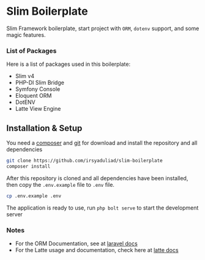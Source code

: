 # Slim Boilerplate
Slim Framework boilerplate, start project with ``ORM``, ``dotenv`` support, and some magic features.

### List of Packages
Here is a list of packages used in this boilerplate:
- Slim v4
- PHP-DI Slim Bridge
- Symfony Console
- Eloquent ORM
- DotENV
- Latte View Engine

## Installation & Setup
You need a [composer](https://getcomposer.org) and [git](https://git-scm.com) for download and install the repository and all dependencies
```bash
git clone https://github.com/irsyaduliad/slim-boilerplate
composer install
```
After this repository is cloned and all dependencies have been installed, then copy the ``.env.example`` file to ``.env`` file.
```bash
cp .env.example .env
```
The application is ready to use, run ``php bolt serve`` to start the development server

### Notes
- For the ORM Documentation, see at [laravel docs](https://laravel.com/docs/9.x/eloquent)
- For the Latte usage and documentation, check here at [latte docs](https://latte.nette.org/en/)
